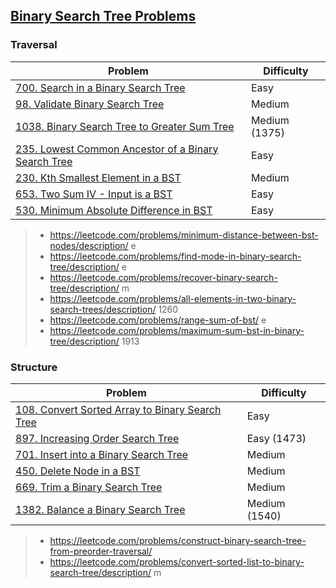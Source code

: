 ## [Binary Search Tree Problems](../topics/tree.md#binary-search-tree)
### Traversal
| Problem          | Difficulty |
|------------------|------------|
|[700. Search in a Binary Search Tree](../leetcode/700.search-in-a-binary-search-tree.md)|Easy|
|[98. Validate Binary Search Tree](../leetcode/98.validate-binary-search-tree.md)|Medium|
|[1038. Binary Search Tree to Greater Sum Tree](../leetcode/1038.binary-search-tree-to-greater-sum-tree.md)|Medium (1375)|
|[235. Lowest Common Ancestor of a Binary Search Tree](../leetcode/235.lowest-common-acestor-of-a-binary-search-tree.md)|Easy|
|[230. Kth Smallest Element in a BST](../leetcode/230.kth-smallest-element-in-a-bst.md)|Medium|
|[653. Two Sum IV - Input is a BST](../leetcode/653.two-sum-iv-input-is-a-bst.md)|Easy|
|[530. Minimum Absolute Difference in BST](../leetcode/530.minimum-absolute-difference-in-bst.md)|Easy|

> * https://leetcode.com/problems/minimum-distance-between-bst-nodes/description/ e
> * https://leetcode.com/problems/find-mode-in-binary-search-tree/description/ e
> * https://leetcode.com/problems/recover-binary-search-tree/description/ m
> * https://leetcode.com/problems/all-elements-in-two-binary-search-trees/description/ 1260
> * https://leetcode.com/problems/range-sum-of-bst/ e
> * https://leetcode.com/problems/maximum-sum-bst-in-binary-tree/description/ 1913

### Structure
| Problem          | Difficulty |
|------------------|------------|
|[108. Convert Sorted Array to Binary Search Tree](../leetcode/108.convert-sorted-array-to-binary-search-tree.md)|Easy|
|[897. Increasing Order Search Tree](../leetcode/897.increasing-order-search-tree.md)|Easy (1473)|
|[701. Insert into a Binary Search Tree](../leetcode/701.insert-into-a-binary-search-tree.md)|Medium|
|[450. Delete Node in a BST](../leetcode/450.delete-node-in-a-bst.md)|Medium|
|[669. Trim a Binary Search Tree](../leetcode/669.trim-a-binary-search-tree.md)|Medium|
|[1382. Balance a Binary Search Tree](../leetcode/1382.balance-a-binary-search-tree.md)|Medium (1540)|

> * https://leetcode.com/problems/construct-binary-search-tree-from-preorder-traversal/ 
> * https://leetcode.com/problems/convert-sorted-list-to-binary-search-tree/description/ m